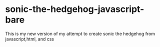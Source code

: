 # sonic-the-hedgehog-javascript-bare
This is my new version of my attempt to create sonic the hedgehog from javascript,html, and css 
